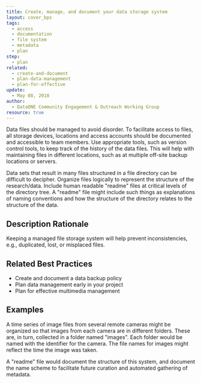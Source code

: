 ```yaml
---
title: Create, manage, and document your data storage system
layout: cover_bps
tags:
  - access
  - documentation
  - file system
  - metadata
  - plan
step:
  - plan
related:
  - create-and-document
  - plan-data-management
  - plan-for-effective
update:
  - May 08, 2018
author:
  - DataONE Community Engagement & Outreach Working Group
resource: true
---
```



Data files should be managed to avoid disorder. To facilitate access to files, all storage devices, locations and access accounts should be documented and accessible to team members. Use appropriate tools, such as version control tools, to keep track of the history of the data files. This will help with maintaining files in different locations, such as at multiple off-site backup locations or servers.

Data sets that result in many files structured in a file directory can be difficult to decipher. Organize files logically to represent the structure of the research/data. Include human readable "readme" files at critical levels of the directory tree. A "readme" file might include such things as explanations of naming conventions and how the structure of the directory relates to the structure of the data.

## Description Rationale

Keeping a managed file storage system will help prevent inconsistencies, e.g., duplicated, lost, or misplaced files.

## Related Best Practices
- Create and document a data backup policy
- Plan data management early in your project
- Plan for effective multimedia management

## Examples

A time series of image files from several remote cameras might be organized so that images from each camera are in different folders. These are, in turn, collected in a folder named "images". Each folder would be named with the identifier for the camera. The file names for images might reflect the time the image was taken.

A "readme" file would document the structure of this system, and document the name scheme to facilitate future curation and automated gathering of metadata.
